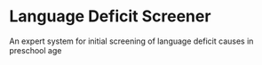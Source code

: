 # Language Deficit Screener
An expert system for initial screening of language deficit causes in preschool age
